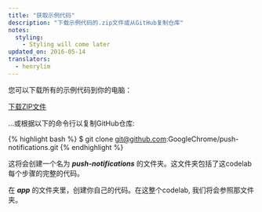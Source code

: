 ```yaml
---
title: "获取示例代码"
description: "下载示例代码的.zip文件或从GitHub复制仓库"
notes:
  styling:
    - Styling will come later
updated_on: 2016-05-14
translators:
  - henrylim
---
```


您可以下载所有的示例代码到你的电脑：

[下载ZIP文件](https://github.com/GoogleChrome/push-notifications/archive/master.zip)

...或根据以下的命令行以复制GitHub仓库:

{% highlight bash %}
$ git clone git@github.com:GoogleChrome/push-notifications.git
{% endhighlight %}

这将会创建一个名为 **_push-notifications_** 的文件夹。这文件夹包括了这codelab每个步骤的完整的代码。

在 **_app_** 的文件夹里，创建你自己的代码。在这整个codelab, 我们将会参照那文件夹。
